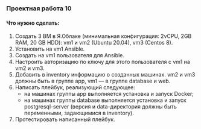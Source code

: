 ### Проектная работа 10

#### Что нужно сделать: 

1. Создать 3 ВМ в Я.Облаке (минимальная конфигурация: 2vCPU, 2GB RAM, 20 GB HDD): vm1 и vm2 (Ubuntu 20.04), vm3 (Centos 8).
2. Установить на vm1 Ansible.
3. Создать на vm1 пользователя для Ansible.
4. Настроить авторизацию по ключу для этого пользователя с vm1 на vm2 и vm3.
5. Добавить в inventory информацию о созданных машинах. vm2 и vm3 должны быть в группе app, vm1 — в группе database и web.
6. Написать плейбук, реализующий следующее:
   - на машинах группы app выполняется установка и запуск Docker;
   - на машинах группы database выполняется установка и запуск postgresql-server (версия и data-директория должны быть переменными, задающимися в inventory).
7. Протестировать написанный плейбук.
